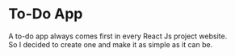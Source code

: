 # To-Do App
A to-do app always comes first in every React Js project website.\
So I decided to create one and make it as simple as it can be.
